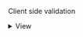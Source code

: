 Client side validation
<details>
<summary>View</summary>
	
```csharp
	
	@using (Html.BeginForm(actionName: "AddCustomer", controllerName: "Home", method: FormMethod.Post))
	    {
		<div class="row">
		    <div class="col-lg-2">
			@Html.LabelFor(m => m.customer.CustomerName)
		    </div>
		    <div class="col-lg-2">
			@Html.TextBoxFor(m => m.customer.CustomerName, "", new { id = "CustomerName" })
		    </div>
		</div>
		<div class="row">
		    <div class="col-lg-4">
			@Html.ValidationMessageFor(m => m.customer.CustomerName, "", new { @class = "text-danger" })
		    </div>
		</div>
		(...)
	    }
	
```
</detail>
	
<picture> 
 <img alt="YOUR-ALT-TEXT" src=".\FormShowingValidationMessage.png">
</picture>
